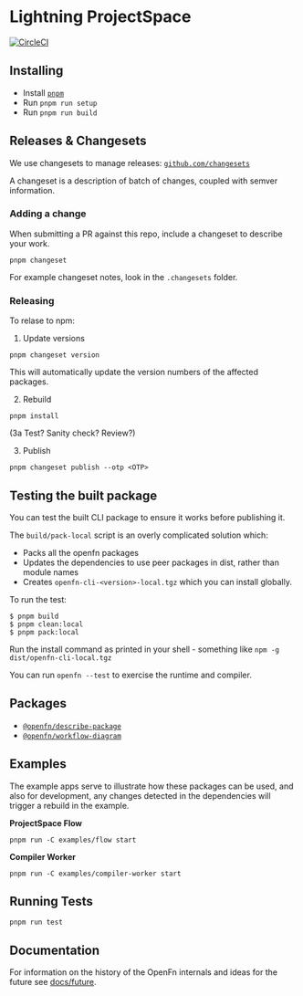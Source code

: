 Lightning ProjectSpace
======================

[![CircleCI](https://dl.circleci.com/status-badge/img/gh/OpenFn/kit/tree/main.svg?style=shield)](https://dl.circleci.com/status-badge/redirect/gh/OpenFn/kit/tree/main)

## Installing

- Install [`pnpm`](https://pnpm.io/installation)
- Run `pnpm run setup`
- Run `pnpm run build`

## Releases & Changesets

We use changesets to manage releases: [`github.com/changesets`](https://github.com/changesets/changesets)

A changeset is a description of batch of changes, coupled with semver information.

### Adding a change

When submitting a PR against this repo, include a changeset to describe your work.

```
pnpm changeset
```

For example changeset notes, look in the `.changesets` folder.

### Releasing

To relase to npm:

1) Update versions
```
pnpm changeset version
```

This will automatically update the version numbers of the affected packages.

2) Rebuild
```
pnpm install
```


(3a Test? Sanity check? Review?) 

3) Publish

```
pnpm changeset publish --otp <OTP>
```

## Testing the built package

You can test the built CLI package to ensure it works before publishing it.

The `build/pack-local` script is an overly complicated solution which:
* Packs all the openfn packages
* Updates the dependencies to use peer packages in dist, rather than module names
* Creates `openfn-cli-<version>-local.tgz` which you can install globally.

To run the test:

```
$ pnpm build
$ pnpm clean:local
$ pnpm pack:local
```

Run the install command as printed in your shell - something like `npm -g dist/openfn-cli-local.tgz`

You can run `openfn --test` to exercise the runtime and compiler.


## Packages

- [`@openfn/describe-package`](packages/describe-package)  
- [`@openfn/workflow-diagram`](packages/workflow-diagram)

## Examples

The example apps serve to illustrate how these packages can be used, and also
for development, any changes detected in the dependencies will trigger a rebuild in the example.

**ProjectSpace Flow**

```
pnpm run -C examples/flow start
```

**Compiler Worker**

```
pnpm run -C examples/compiler-worker start
```

## Running Tests

```
pnpm run test
```

## Documentation

For information on the history of the OpenFn internals and ideas for the future
see [docs/future](docs/future).


